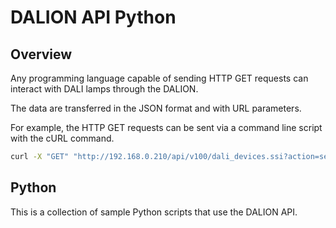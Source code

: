 # DALION API Python

## Overview

Any programming language capable of sending HTTP GET requests can interact with DALI lamps through the DALION.

The data are transferred in the JSON format and with URL parameters.

For example, the HTTP GET requests can be sent via a command line script with the cURL command.

```bash
curl -X "GET" "http://192.168.0.210/api/v100/dali_devices.ssi?action=set_level&ch=1&sa=3&da=1000"
```

## Python

This is a collection of sample Python scripts that use the DALION API.
